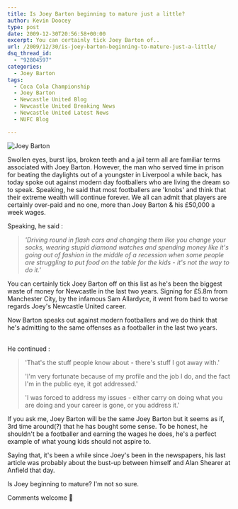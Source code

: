 ```yaml
---
title: Is Joey Barton beginning to mature just a little?
author: Kevin Doocey
type: post
date: 2009-12-30T20:56:58+00:00
excerpt: You can certainly tick Joey Barton of..
url: /2009/12/30/is-joey-barton-beginning-to-mature-just-a-little/
dsq_thread_id:
  - "92804597"
categories:
  - Joey Barton
tags:
  - Coca Cola Championship
  - Joey Barton
  - Newcastle United Blog
  - Newcastle United Breaking News
  - Newcastle United Latest News
  - NUFC Blog

---
```

![Joey Barton](https://static.guim.co.uk/sys-images/Football/Pix/pictures/2008/10/22/JoeyBarton460.jpg)

Swollen eyes, burst lips, broken teeth and a jail term all are familiar terms associated with Joey Barton. However, the man who served time in prison for beating the daylights out of a youngster in Liverpool a while back, has today spoke out against modern day footballers who are living the dream so to speak. Speaking, he said that most footballers are 'knobs' and think that  their extreme wealth will continue forever. We all can admit that players are certainly over-paid and no one, more than Joey Barton & his £50,000 a week wages.

Speaking, he said :

> _'Driving round in flash cars and changing them like you change your socks, wearing stupid diamond watches and spending money like it's going out of fashion in the middle of a recession when some people are struggling to put food on the table for the kids - it's not the way to do it.'_

You can certainly tick Joey Barton off on this list as he's been the biggest waste of money for Newcastle in the last two years. Signing for £5.8m from Manchester City, by the infamous Sam Allardyce, it went from bad to worse regards Joey's Newcastle United career.

Now Barton speaks out against modern footballers and we do think that he's admitting to the same offenses as a footballer in the last two years.                      

He continued :

> 'That's the stuff people know about - there's stuff I got away with.'
>
> 'I'm very fortunate because of my profile and the job I do, and the fact I'm in the public eye, it got addressed.'
>
> 'I was forced to address my issues - either carry on doing what you are doing and your career is gone, or you address it.'

If you ask me, Joey Barton will be the same Joey Barton but it seems as if, 3rd time around(?) that he has bought some sense. To be honest, he shouldn't be a footballer and earning the wages he does, he's a perfect example of what young kids should not aspire to.

Saying that, it's been a while since Joey's been in the newspapers, his last article was probably about the bust-up between himself and Alan Shearer at Anfield that day.

Is Joey beginning to mature? I'm not so sure.

Comments welcome 🙂
